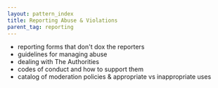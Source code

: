 ```yaml
---
layout: pattern_index
title: Reporting Abuse & Violations
parent_tag: reporting
---
```


- reporting forms that don't dox the reporters
- guidelines for managing abuse
- dealing with The Authorities
- codes of conduct and how to support them
- catalog of moderation policies & appropriate vs inappropriate uses
